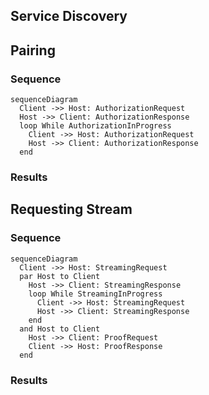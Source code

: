 ## Service Discovery

## Pairing

### Sequence

```mermaid
sequenceDiagram
  Client ->> Host: AuthorizationRequest
  Host ->> Client: AuthorizationResponse
  loop While AuthorizationInProgress
    Client ->> Host: AuthorizationRequest
    Host ->> Client: AuthorizationResponse
  end
```

### Results

## Requesting Stream

### Sequence

```mermaid
sequenceDiagram
  Client ->> Host: StreamingRequest
  par Host to Client
    Host ->> Client: StreamingResponse
    loop While StreamingInProgress
      Client ->> Host: StreamingRequest
      Host ->> Client: StreamingResponse
    end
  and Host to Client
    Host ->> Client: ProofRequest
    Client ->> Host: ProofResponse
  end
```

### Results